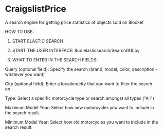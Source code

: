 # CraigslistPrice
A search engine for getting price statistics of objects sold on Blocket


HOW TO USE:

1. START ELASTIC SEARCH

2. START THE USER INTERFACE:
Run elasticsearch/SearchGUI.py

3. WHAT TO ENTER IN THE SEARCH FIELDS:

Query (optional field): Specify the search (brand, model, color, description - whatever you want)

City (optional field): Enter a location/city that you want to filter the search on.

Type: Select a specific motorcycle type or search amongst all types ("All")

Maximum Model Year: Select how new motorcycles you want to include in the search result.

Minimum Model Year: Select how old motorcycles you want to include in the search result.